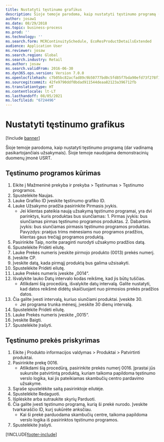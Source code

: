 ```yaml
---
title: Nustatyti tęstinumo grafikus
description: Šioje temoje parodoma, kaip nustatyti tęstinumo programą (dar vadinamą pasikartojančiais užsakymais).
author: josaw1
ms.date: 08/29/2018
ms.topic: business-process
ms.prod: ''
ms.technology: ''
ms.search.form: MCRContinuitySchedule, EcoResProductDetailsExtended
audience: Application User
ms.reviewer: josaw
ms.search.region: Global
ms.search.industry: Retail
ms.author: josaw
ms.search.validFrom: 2016-06-30
ms.dyn365.ops.version: Version 7.0.0
ms.openlocfilehash: c7b05bc82acfad89c9b50777bd0c5fd85f7bda90efd73f278f122c9aa0d073df
ms.sourcegitcommit: 42fe9790ddf0bdad911544deaa82123a396712fb
ms.translationtype: HT
ms.contentlocale: lt-LT
ms.lasthandoff: 08/05/2021
ms.locfileid: "6724496"
---
```

# <a name="define-continuity-schedules"></a>Nustatyti tęstinumo grafikus

[!include [banner](../includes/banner.md)]

Šioje temoje parodoma, kaip nustatyti tęstinumo programą (dar vadinamą pasikartojančiais užsakymais). Šioje temoje naudojama demonstracinių duomenų įmonė USRT.


## <a name="create-continuity-program"></a>Tęstinumo programos kūrimas
1. Eikite į Mažmeninė prekyba ir prekyba > Tęstinumas > Tęstinumo programos.
2. Spustelėkite Naujas.
3. Lauke Grafiko ID įveskite tęstinumo grafiko ID.
4. Lauke Užsakymo pradžia pasirinkite Pirmasis įvykis.
    * Jei klientas pateikia naują užsakymą tęstinumo programai, yra dvi parinktys, kuris produktas bus siunčiamas: 1. Pirmas įvykis: bus siunčiamas pirmas tęstinumo programos produktas.  2. Dabartinis įvykis: bus siunčiamas pirmasis tęstinumo programos produktas. Pavyzdys: praėjus trims mėnesiams nuo programos pradžios, klientas gaus trečiąjį programos produktą.  
5. Pasirinkite Taip, norite paraginti nurodyti užsakymo pradžios datą.
6. Spustelėkite Pridėti eilutę.
7. Lauke Prekės numeris įveskite pirmojo produkto (0013) prekės numerį.
8. Įveskite CP.
9. Įveskite datą, kada pirmąjį produktą bus galima užsisakyti.
10. Spustelėkite Pridėti eilutę.
11. Lauke Prekės numeris įveskite „0014“.
12. Išvalykite lauko Datų intervalo kodas reikšmę, kad jis būtų tuščias.
    * Atlikdami šią procedūrą, išvalykite datų intervalą. Galite nustatyti, kad datos reikšmė didėtų skaičiuojant nuo pirmosios prekės pradžios datos.  
13. Čia galite įvesti intervalą, kuriuo siunčiami produktai. Įveskite 30.
    * Jei programa trunka mėnesį, įveskite 30 dienų intervalą.  
14. Spustelėkite Pridėti eilutę.
15. Lauke Prekės numeris įveskite „0015“.
16. Įveskite Baigti.
17. Spustelėkite Įrašyti.

## <a name="assign-to-continuity-item"></a>Tęstinumo prekės priskyrimas
1. Eikite į Produkto informacijos valdymas > Produktai > Patvirtinti produktai.
2. Pasirinkite prekę 0016.
    * Atlikdami šią procedūrą, pasirinkite prekės numerį 0016. Įprastai jūs sukursite patvirtintą produktą, kuriam taikoma papildoma tęstinumo verslo logika, kai jis pateikiamas skambučių centro pardavimo užsakyme.  
3. Sąraše spustelėkite saitą pasirinktoje eilutėje.
4. Spustelėkite Redaguoti.
5. Išplėskite arba sutraukite skyrių Parduoti.
6. Čia galite įvesti tęstinumo programą, kurią ši prekė nurodo. Įveskite tvarkaraščio ID, kurį sukūrėte anksčiau.
    * Kai ši prekė parduodama skambučių centre, taikoma papildoma verslo logika iš pasirinktos tęstinumo programos.  
7. Spustelėkite Įrašyti.



[!INCLUDE[footer-include](../../includes/footer-banner.md)]